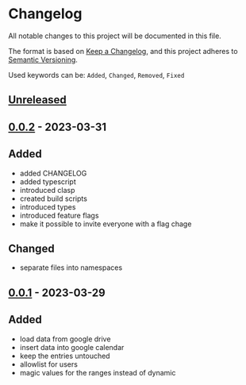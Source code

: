 <!-- markdownlint-disable MD024 -->
# Changelog

All notable changes to this project will be documented in this file.

The format is based on [Keep a Changelog](https://keepachangelog.com/en/1.0.0/),
and this project adheres to [Semantic Versioning](https://semver.org/spec/v2.0.0.html).

Used keywords can be: `Added`, `Changed`, `Removed`, `Fixed`

## [Unreleased]

## [0.0.2] - 2023-03-31

## Added

- added CHANGELOG
- added typescript
- introduced clasp
- created build scripts
- introduced types
- introduced feature flags
- make it possible to invite everyone with a flag chage

## Changed

- separate files into namespaces

## [0.0.1] - 2023-03-29

## Added

- load data from google drive
- insert data into google calendar
- keep the entries untouched
- allowlist for users
- magic values for the ranges instead of dynamic

[Unreleased]: https://github.com/budavariam/gscript-massage-sync/compare/v0.0.2...HEAD
[0.0.2]: https://github.com/budavariam/gscript-massage-sync/releases/tag/v0.0.1...v0.0.2
[0.0.1]: https://github.com/budavariam/gscript-massage-sync/releases/tag/v0.0.1